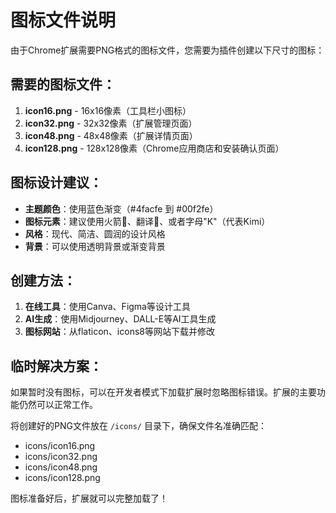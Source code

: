 # 图标文件说明

由于Chrome扩展需要PNG格式的图标文件，您需要为插件创建以下尺寸的图标：

## 需要的图标文件：

1. **icon16.png** - 16x16像素（工具栏小图标）
2. **icon32.png** - 32x32像素（扩展管理页面）
3. **icon48.png** - 48x48像素（扩展详情页面）
4. **icon128.png** - 128x128像素（Chrome应用商店和安装确认页面）

## 图标设计建议：

- **主题颜色**：使用蓝色渐变（#4facfe 到 #00f2fe）
- **图标元素**：建议使用火箭🚀、翻译💬、或者字母"K"（代表Kimi）
- **风格**：现代、简洁、圆润的设计风格
- **背景**：可以使用透明背景或渐变背景

## 创建方法：

1. **在线工具**：使用Canva、Figma等设计工具
2. **AI生成**：使用Midjourney、DALL-E等AI工具生成
3. **图标网站**：从flaticon、icons8等网站下载并修改

## 临时解决方案：

如果暂时没有图标，可以在开发者模式下加载扩展时忽略图标错误。扩展的主要功能仍然可以正常工作。

将创建好的PNG文件放在 `/icons/` 目录下，确保文件名准确匹配：
- icons/icon16.png
- icons/icon32.png
- icons/icon48.png
- icons/icon128.png

图标准备好后，扩展就可以完整加载了！